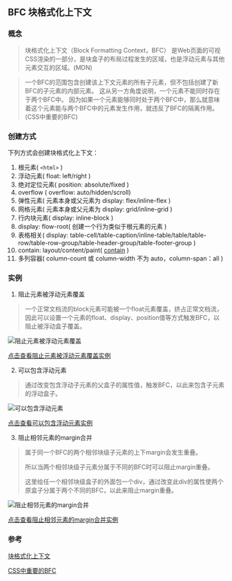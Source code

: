 ## BFC 块格式化上下文

### 概念

> 块格式化上下文（Block Formatting Context，BFC） 是Web页面的可视CSS渲染的一部分，是块盒子的布局过程发生的区域，也是浮动元素与其他元素交互的区域。(MDN)

> 一个BFC的范围包含创建该上下文元素的所有子元素，但不包括创建了新BFC的子元素的内部元素。
> 这从另一方角度说明，一个元素不能同时存在于两个BFC中。
> 因为如果一个元素能够同时处于两个BFC中，那么就意味着这个元素能与两个BFC中的元素发生作用，就违反了BFC的隔离作用。(CSS中重要的BFC)

### 创建方式

下列方式会创建块格式化上下文：

1. 根元素( `<html>` )
2. 浮动元素( float: left/right )
3. 绝对定位元素( position: absolute/fixed )
4. overflow ( overflow: auto/hidden/scroll)
5. 弹性元素( 元素本身或父元素为 display: flex/inline-flex )
6. 网格元素( 元素本身或父元素为 display: grid/inline-grid )
7. 行内块元素( display: inline-block )
8. display: flow-root( 创建一个行为类似于根元素的元素 )
9. 表格相关( display: table-cell/table-caption/inline-table/table/table-row/table-row-group/table-header-group/table-footer-group )
10. contain: layout/content/paint( [contain](https://developer.mozilla.org/zh-CN/docs/Web/CSS/contain) )
11. 多列容器( column-count 或 column-width 不为 auto，column-span：all )

### 实例

1. 阻止元素被浮动元素覆盖

> 一个正常文档流的block元素可能被一个float元素覆盖，挤占正常文档流，因此可以设置一个元素的float、display、position值等方式触发BFC，以阻止被浮动盒子覆盖。

<img :src="$withBase('/imgs/css/bfc/bfc1.png')" alt="阻止元素被浮动元素覆盖">

[点击查看阻止元素被浮动元素覆盖实例](/html/bfc1.html)

2. 可以包含浮动元素

> 通过改变包含浮动子元素的父盒子的属性值，触发BFC，以此来包含子元素的浮动盒子。

<img :src="$withBase('/imgs/css/bfc/bfc2.png')" alt="可以包含浮动元素">

[点击查看可以包含浮动元素实例](/html/bfc2.html)

3. 阻止相邻元素的margin合并

> 属于同一个BFC的两个相邻块级子元素的上下margin会发生重叠。
>
> 所以当两个相邻块级子元素分属于不同的BFC时可以阻止margin重叠。
>
> 这里给任一个相邻块级盒子的外面包一个div，通过改变此div的属性使两个原盒子分属于两个不同的BFC，以此来阻止margin重叠。

<img :src="$withBase('/imgs/css/bfc/bfc3.png')" alt="阻止相邻元素的margin合并">

[点击查看阻止相邻元素的margin合并实例](/html/bfc3.html)

### 参考

[块格式化上下文](https://developer.mozilla.org/zh-CN/docs/Web/Guide/CSS/Block_formatting_context)

[CSS中重要的BFC](https://segmentfault.com/a/1190000013023485)
